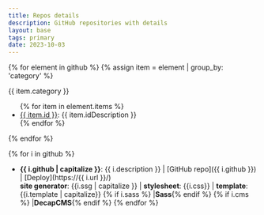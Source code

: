 ```yaml
---
title: Repos details
description: GitHub repositories with details
layout: base
tags: primary
date: 2023-10-03
---
```

{% for element in github %}
{% assign item = element | group_by: 'category' %}
<p>{{ item.category }}</p>
<ul>
    {% for item in element.items %}
    <li><a href="{{ item.link }}">{{ item.id }}</a>: {{ item.idDescription }}</li>
    {% endfor %}
</ul>
{% endfor %}

{% for i in github %}
- **{{ i.github | capitalize }}**: {{ i.description }} | [GitHub repo]({{ i.github }}) | [Deploy](https://{{ i.url }}/)  
**site generator**: {{i.ssg | capitalize }} | **stylesheet**: {{i.css}} | **template**: {{i.template | capitalize}} {% if i.sass %} |**Sass**{% endif %} {% if i.cms %} |**DecapCMS**{% endif %}
{% endfor %}
